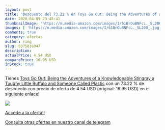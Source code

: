 ```yaml
---
layout: post
title: 'Descuento del 73.22 % en Toys Go Out: Being the Adventures of a K'
date: 2020-04-09 23:48:41
thumbnailImage: 'https://m.media-amazon.com/images/I/61BrOuBNFcL._SL200_.jpg'
images: [ 'https://m.media-amazon.com/images/I/61BrOuBNFcL._SL200_.jpg' ]
comments: true
category: ofertas
author: ring
slug: 0375836047
description:
actualPrice: 4.54 USD
comparePrice: 16.95 USD
inStock: true
---
```


Tienes [Toys Go Out: Being the Adventures of a Knowledgeable Stingray  a Toughy Little Buffalo  and Someone Called Plastic](https://www.amazon.com/dp/0375836047/?tag=redken08-20) con un 73.22 % de descuento con precio de oferta de 4.54 USD (original: 16.95 USD) en el siguiente enlace!

[![](https://m.media-amazon.com/images/I/61BrOuBNFcL._SL200_.jpg)](https://www.amazon.com/dp/0375836047/?tag=redken08-20)

[Accede a la oferta!!](https://www.amazon.com/dp/0375836047/?tag=redken08-20)

[Consulta otras ofertas en nuestro canal de telegram](https://t.me/s/ofertas25)
